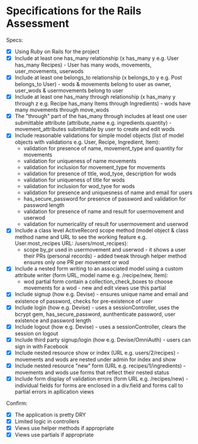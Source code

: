 # Specifications for the Rails Assessment

Specs:
- [x] Using Ruby on Rails for the project
- [X] Include at least one has_many relationship (x has_many y e.g. User has_many Recipes) - User has many wods, movements, user_movements, userwods
- [X] Include at least one belongs_to relationship (x belongs_to y e.g. Post belongs_to User) - wods & movements belong to user as owner, user_wods & usermovements belong to user
- [X] Include at least one has_many through relationship (x has_many y through z e.g. Recipe has_many Items through Ingredients) - wods have many movements through move_wods
- [X] The "through" part of the has_many through includes at least one user submittable attribute (attribute_name e.g. ingredients.quantity) - movement_attributes submittable by user to create and edit wods
- [X] Include reasonable validations for simple model objects (list of model objects with validations e.g. User, Recipe, Ingredient, Item):
	- validation for presence of name, movement_type and quantity for movements
	- validation for uniqueness of name movements
	- validation for inclusion for movement_type for movements
	- validation for presence of title, wod_tyoe, description for wods
	- validation for uniqueness of title for wods
	- validation for inclusion for wod_tyoe for wods
	- validation for presence and uniquesness of name and email for users
	- has_secure_password for presence of password and validation for password length
	- validation for presence of name and result for usermovement and userwod
	- validation for numericality of result for usermovement and userwod
- [X] Include a class level ActiveRecord scope method (model object & class method name and URL to see the working feature e.g. User.most_recipes URL: /users/most_recipes):
	- scope by_pr used in usermovement and userwod - it shows a user their PRs (personal records) - added tweak through helper method ensures only one PR per movement or wod
- [X] Include a nested form writing to an associated model using a custom attribute writer (form URL, model name e.g. /recipe/new, Item):
	- wod partial form contain a collection_check_boxes to choose movements for a wod - new and edit views use this partial
- [X] Include signup (how e.g. Devise) - ensures unique name and email and existence of password, checks for pre-existence of user
- [X] Include login (how e.g. Devise) - uses a sessionController, uses the bcrypt gem, has_secure_password, aunthenticate password, user existence and password length
- [X] Include logout (how e.g. Devise) - uses a sessionController, clears the session on logout
- [X] Include third party signup/login (how e.g. Devise/OmniAuth) - users can sign in with Facebook
- [X] Include nested resource show or index (URL e.g. users/2/recipes) - movements and wods are nested under admin for index and show
- [X] Include nested resource "new" form (URL e.g. recipes/1/ingredients) - movements and wods use forms that reflect their nested status
- [X] Include form display of validation errors (form URL e.g. /recipes/new) - individual fields for forms are enclosed in a div.field and forms call to partial errors in apllication views

Confirm:
- [X] The application is pretty DRY
- [X] Limited logic in controllers
- [X] Views use helper methods if appropriate
- [X] Views use partials if appropriate